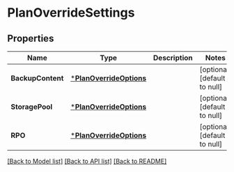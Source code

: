 # PlanOverrideSettings

## Properties
Name | Type | Description | Notes
------------ | ------------- | ------------- | -------------
**BackupContent** | [***PlanOverrideOptions**](PlanOverrideOptions.md) |  | [optional] [default to null]
**StoragePool** | [***PlanOverrideOptions**](PlanOverrideOptions.md) |  | [optional] [default to null]
**RPO** | [***PlanOverrideOptions**](PlanOverrideOptions.md) |  | [optional] [default to null]

[[Back to Model list]](../README.md#documentation-for-models) [[Back to API list]](../README.md#documentation-for-api-endpoints) [[Back to README]](../README.md)

